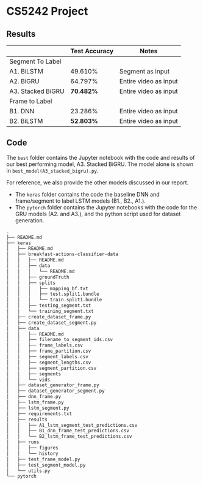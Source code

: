 # CS5242 Project

## Results

|                       | Test Accuracy | Notes                 |
|-----------------------|---------------|-----------------------|
| Segment To Label      |               |                       |
| A1. BiLSTM            |    49.610%    | Segment as input      |
| A2. BiGRU             |    64.797%    | Entire video as input |
| A3. Stacked BiGRU |    **70.482%**    | Entire video as input |
| Frame to Label        |               |                       |
| B1. DNN               |    23.286%    | Entire video as input |
| B2. BiLSTM            |    **52.803%**    | Entire video as input |

## Code

The `best` folder contains the Jupyter notebook with the code and results of our best performing model, A3. Stacked BiGRU. The model alone is shown in 
`best_model(A3_stacked_bigru).py`.

For reference, we also provide the other models discussed in our report.
- The `keras` folder contains the code the baseline DNN and frame/segment to label LSTM models (B1., B2., A1.).
- The `pytorch` folder contains the Jupyter notebooks with the code for the GRU models (A2. and A3.), and the python script used for dataset generation.

```sh
.
├── README.md
├── keras
│   ├── README.md
│   ├── breakfast-actions-classifier-data
│   │   ├── README.md
│   │   ├── data
│   │   │   └── README.md
│   │   ├── groundTruth
│   │   ├── splits
│   │   │   ├── mapping_bf.txt
│   │   │   ├── test.split1.bundle
│   │   │   └── train.split1.bundle
│   │   ├── testing_segment.txt
│   │   └── training_segment.txt
│   ├── create_dataset_frame.py
│   ├── create_dataset_segment.py
│   ├── data
│   │   ├── README.md
│   │   ├── filename_to_segment_ids.csv
│   │   ├── frame_labels.csv
│   │   ├── frame_partition.csv
│   │   ├── segment_labels.csv
│   │   ├── segment_lengths.csv
│   │   ├── segment_partition.csv
│   │   ├── segments
│   │   └── vids
│   ├── dataset_generator_frame.py
│   ├── dataset_generator_segment.py
│   ├── dnn_frame.py
│   ├── lstm_frame.py
│   ├── lstm_segment.py
│   ├── requirements.txt
│   ├── results
│   │   ├── A1_lstm_segment_test_predictions.csv
│   │   ├── B1_dnn_frame_test_predictions.csv
│   │   └── B2_lstm_frame_test_predictions.csv
│   ├── runs
│   │   ├── figures
│   │   └── history
│   ├── test_frame_model.py
│   ├── test_segment_model.py
│   └── utils.py
└── pytorch
```
